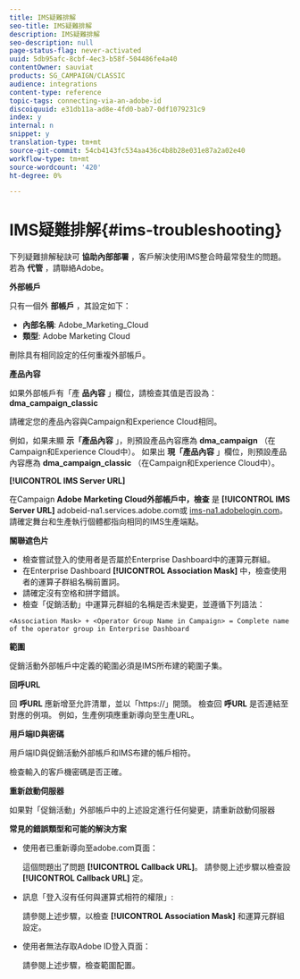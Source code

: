 ```yaml
---
title: IMS疑難排解
seo-title: IMS疑難排解
description: IMS疑難排解
seo-description: null
page-status-flag: never-activated
uuid: 5db95afc-8cbf-4ec3-b58f-504486fe4a40
contentOwner: sauviat
products: SG_CAMPAIGN/CLASSIC
audience: integrations
content-type: reference
topic-tags: connecting-via-an-adobe-id
discoiquuid: e31db11a-ad8e-4fd0-bab7-0df1079231c9
index: y
internal: n
snippet: y
translation-type: tm+mt
source-git-commit: 54cb4143fc534aa436c4b8b28e031e87a2a02e40
workflow-type: tm+mt
source-wordcount: '420'
ht-degree: 0%

---
```



# IMS疑難排解{#ims-troubleshooting}

下列疑難排解秘訣可 **協助內部部署** ，客戶解決使用IMS整合時最常發生的問題。 若為 **代管** ，請聯絡Adobe。

**外部帳戶**

只有一個外 **部帳戶** ，其設定如下：

* **內部名稱**: Adobe_Marketing_Cloud
* **類型**: Adobe Marketing Cloud

刪除具有相同設定的任何重複外部帳戶。

**產品內容**

如果外部帳戶有「產 **品內容** 」欄位，請檢查其值是否設為： **dma_campaign_classic**

請確定您的產品內容與Campaign和Experience Cloud相同。

例如，如果未顯 **示「產品內容** 」，則預設產品內容應為 **dma_campaign** （在Campaign和Experience Cloud中）。 如果出 **現「產品內容** 」欄位，則預設產品內容應為 **dma_campaign_classic** （在Campaign和Experience Cloud中）。

**[!UICONTROL IMS Server URL]**

在Campaign **Adobe Marketing Cloud外部帳戶中，檢查** 是 **[!UICONTROL IMS Server URL]** adobeid-na1.services.adobe.com或 [ims-na1.adobelogin.com](https://adobeid-na1.services.adobe.com/)[](http://ims-na1.adobelogin.com/)。 請確定舞台和生產執行個體都指向相同的IMS生產端點。

**關聯遮色片**

* 檢查嘗試登入的使用者是否屬於Enterprise Dashboard中的運算元群組。
* 在Enterprise Dashboard **[!UICONTROL Association Mask]** 中，檢查使用者的運算子群組名稱前置詞。
* 請確定沒有空格和拼字錯誤。
* 檢查「促銷活動」中運算元群組的名稱是否未變更，並遵循下列語法：

```
<Association Mask> + <Operator Group Name in Campaign> = Complete name of the operator group in Enterprise Dashboard
```

**範圍**

促銷活動外部帳戶中定義的範圍必須是IMS所布建的範圍子集。

**回呼URL**

回 **呼URL** 應新增至允許清單，並以「https://」開頭。 檢查回 **呼URL** 是否連結至對應的例項。 例如，生產例項應重新導向至生產URL。

**用戶端ID與密碼**

用戶端ID與促銷活動外部帳戶和IMS布建的帳戶相符。

檢查輸入的客戶機密碼是否正確。

**重新啟動伺服器**

如果對「促銷活動」外部帳戶中的上述設定進行任何變更，請重新啟動伺服器

**常見的錯誤類型和可能的解決方案**

* 使用者已重新導向至adobe.com頁面：

   這個問題出了問題 **[!UICONTROL Callback URL]**。 請參閱上述步驟以檢查設 **[!UICONTROL Callback URL]** 定。

* 訊息「登入沒有任何與運算式相符的權限」:

   請參閱上述步驟，以檢查 **[!UICONTROL Association Mask]** 和運算元群組設定。

* 使用者無法存取Adobe ID登入頁面：

   請參閱上述步驟，檢查範圍配置。

